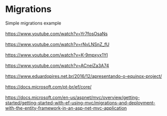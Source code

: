 # Migrations
Simple migrations example <br><br>
https://www.youtube.com/watch?v=Yr7fosOsaNs <br><br>
https://www.youtube.com/watch?v=rNvLNSnZ_fU <br><br>
https://www.youtube.com/watch?v=K-9mpxyx1YI <br><br>
https://www.youtube.com/watch?v=ACneiZa3A74 <br><br>
https://www.eduardopires.net.br/2016/12/apresentando-o-equinox-project/ <br><br>
https://docs.microsoft.com/pt-br/ef/core/ <br><br>
https://docs.microsoft.com/en-us/aspnet/mvc/overview/getting-started/getting-started-with-ef-using-mvc/migrations-and-deployment-with-the-entity-framework-in-an-asp-net-mvc-application
